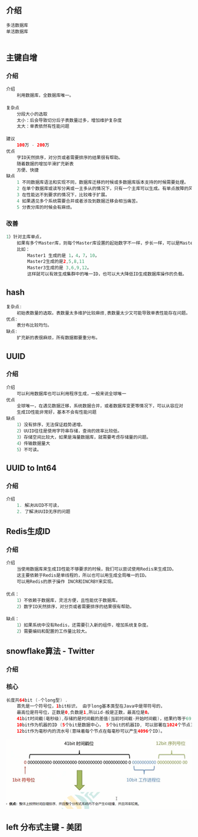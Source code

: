 ## 介绍

```java
多活数据库
单活数据库
    
```



## 主键自增

### 介绍

```java
介绍
	利用数据库，全数据库唯一。
    
复杂点
    分段大小的选取
    太小：后会导致切分后子表数量过多，增加维护复杂度
    太大：单表依然有性能问题
    
建议
    100万 - 200万
优点
	字ID天然排序，对分页或者需要排序的结果很有帮助。
    随着数据的增加平滑扩充新表
    方便、快捷
缺点
	1 不同数据库语法和实现不同，数据库迁移的时候或多数据库版本支持的时候需要处理。
	2 在单个数据库或读写分离或一主多从的情况下，只有一个主库可以生成。有单点故障的风险。
	3 在性能达不到要求的情况下，比较难于扩展。
	4 如果遇见多个系统需要合并或者涉及到数据迁移会相当痛苦。
	5 分表分库的时候会有麻烦。
```

### 改善

```java
1）针对主库单点，
    如果有多个Master库，则每个Master库设置的起始数字不一样，步长一样，可以是Master的个数。
    比如：
    	Master1 生成的是 1，4，7，10，
   		Master2生成的是2,5,8,11 
    	Master3生成的是 3,6,9,12。
    	这样就可以有效生成集群中的唯一ID，也可以大大降低ID生成数据库操作的负载。
```

## hash

```java
复杂点:
	初始表数量的选取。表数量太多维护比较麻烦,表数量太少又可能导致单表性能存在问题。
优点:
	表分布比较均匀。
缺点:
	扩充新的表很麻烦，所有数据都要重分布。

```



## UUID

### 介绍

```java
介绍
    可以利用数据库也可以利用程序生成，一般来说全球唯一
优点
    全球唯一，在遇见数据迁移，系统数据合并，或者数据库变更等情况下，可以从容应对
    生成ID性能非常好，基本不会有性能问题
缺点
    1）没有排序，无法保证趋势递增。
    2）UUID往往是使用字符串存储，查询的效率比较低。
    3）存储空间比较大，如果是海量数据库，就需要考虑存储量的问题。
    4）传输数据量大
    5）不可读。
```

## UUID to Int64

### 介绍

```java
介绍
    1. 解决UUID不可读，
    2. 了解决UUID无序的问题
```

## Redis生成ID

### 介绍

```java
介绍
    当使用数据库来生成ID性能不够要求的时候，我们可以尝试使用Redis来生成ID。
    这主要依赖于Redis是单线程的，所以也可以用生成全局唯一的ID。
    可以用Redis的原子操作 INCR和INCRBY来实现。
    
优点：
    1）不依赖于数据库，灵活方便，且性能优于数据库。
    2）数字ID天然排序，对分页或者需要排序的结果很有帮助。

缺点：
    1）如果系统中没有Redis，还需要引入新的组件，增加系统复杂度。
    2）需要编码和配置的工作量比较大。    
```

## snowflake算法 - Twitter

### 介绍

### 核心

```java
长度共64bit (-个long型) .
    首先是一个符号位，1bit标识， 由于long基本类型在Java中是带符号的，
    最高位是符号位，正数是0,负数是1,所以id-般是正数，最高位是0。
    41bit时间截(亳秒级),存储的是时间截的差值(当前时间截-开始时间截)，结果约等于69.73年。
    10bit作为机器的ID (5个bit是数据中心， 5个bit的机器ID, 可以部署在1024个节点)。
    12bit作为毫秒内的流水号(意味着每个节点在每毫秒可以产生4096个ID)。

```

![image-20210406194821350](image-20210406194821350.png)



## left 分布式主键 - 美团